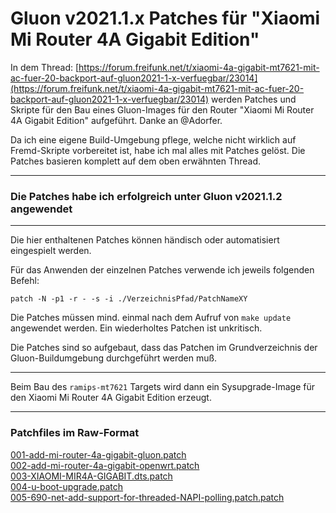 # Gluon v2021.1.x Patches für "Xiaomi Mi Router 4A Gigabit Edition"
In dem Thread: [https://forum.freifunk.net/t/xiaomi-4a-gigabit-mt7621-mit-ac-fuer-20-backport-auf-gluon2021-1-x-verfuegbar/23014](https://forum.freifunk.net/t/xiaomi-4a-gigabit-mt7621-mit-ac-fuer-20-backport-auf-gluon2021-1-x-verfuegbar/23014) werden Patches und Skripte für den Bau eines Gluon-Images für den Router "Xiaomi Mi Router 4A Gigabit Edition" aufgeführt. Danke an @Adorfer.


Da ich eine eigene Build-Umgebung pflege, welche nicht wirklich auf Fremd-Skripte vorbereitet ist, habe ich mal alles mit Patches gelöst. Die Patches basieren komplett auf dem oben erwähnten Thread.

---
### Die Patches habe ich erfolgreich unter Gluon v2021.1.2 angewendet
---

Die hier enthaltenen Patches können händisch oder automatisiert eingespielt werden.


Für das Anwenden der einzelnen Patches verwende ich jeweils folgenden Befehl:

`patch -N -p1 -r - -s -i ./VerzeichnisPfad/PatchNameXY`

Die Patches müssen mind. einmal nach dem Aufruf von `make update` angewendet werden. Ein wiederholtes Patchen ist unkritisch.

Die Patches sind so aufgebaut, dass das Patchen im Grundverzeichnis der Gluon-Buildumgebung durchgeführt werden muß.

---

Beim Bau des `ramips-mt7621` Targets wird dann ein Sysupgrade-Image für den Xiaomi Mi Router 4A Gigabit Edition erzeugt. 

---

### Patchfiles im Raw-Format
[001-add-mi-router-4a-gigabit-gluon.patch](/001-add-mi-router-4a-gigabit-gluon.patch?raw=true)  
[002-add-mi-router-4a-gigabit-openwrt.patch](002-add-mi-router-4a-gigabit-openwrt.patch?raw=true)  
[003-XIAOMI-MIR4A-GIGABIT.dts.patch](003-XIAOMI-MIR4A-GIGABIT.dts.patch?raw=true)  
[004-u-boot-upgrade.patch](004-u-boot-upgrade.patch?raw=true)  
[005-690-net-add-support-for-threaded-NAPI-polling.patch.patch](005-690-net-add-support-for-threaded-NAPI-polling.patch.patch?raw=true)  
